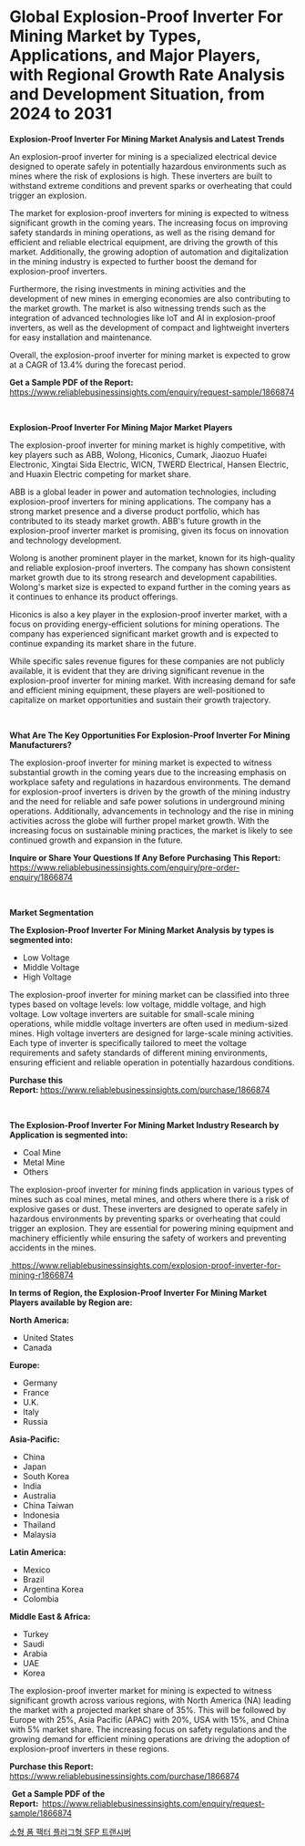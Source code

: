 <p><h1>Global Explosion-Proof Inverter For Mining Market by Types, Applications, and Major Players, with Regional Growth Rate Analysis and Development Situation, from 2024 to 2031</h1></p><p><strong>Explosion-Proof Inverter For Mining Market Analysis and Latest Trends</strong></p>
<p><p>An explosion-proof inverter for mining is a specialized electrical device designed to operate safely in potentially hazardous environments such as mines where the risk of explosions is high. These inverters are built to withstand extreme conditions and prevent sparks or overheating that could trigger an explosion.</p><p>The market for explosion-proof inverters for mining is expected to witness significant growth in the coming years. The increasing focus on improving safety standards in mining operations, as well as the rising demand for efficient and reliable electrical equipment, are driving the growth of this market. Additionally, the growing adoption of automation and digitalization in the mining industry is expected to further boost the demand for explosion-proof inverters.</p><p>Furthermore, the rising investments in mining activities and the development of new mines in emerging economies are also contributing to the market growth. The market is also witnessing trends such as the integration of advanced technologies like IoT and AI in explosion-proof inverters, as well as the development of compact and lightweight inverters for easy installation and maintenance.</p><p>Overall, the explosion-proof inverter for mining market is expected to grow at a CAGR of 13.4% during the forecast period.</p></p>
<p><strong>Get a Sample PDF of the Report:&nbsp;</strong> <a href="https://www.reliablebusinessinsights.com/enquiry/request-sample/1866874">https://www.reliablebusinessinsights.com/enquiry/request-sample/1866874</a></p>
<p>&nbsp;</p>
<p><strong>Explosion-Proof Inverter For Mining Major Market Players</strong></p>
<p><p>The explosion-proof inverter for mining market is highly competitive, with key players such as ABB, Wolong, Hiconics, Cumark, Jiaozuo Huafei Electronic, Xingtai Sida Electric, WICN, TWERD Electrical, Hansen Electric, and Huaxin Electric competing for market share.</p><p>ABB is a global leader in power and automation technologies, including explosion-proof inverters for mining applications. The company has a strong market presence and a diverse product portfolio, which has contributed to its steady market growth. ABB's future growth in the explosion-proof inverter market is promising, given its focus on innovation and technology development.</p><p>Wolong is another prominent player in the market, known for its high-quality and reliable explosion-proof inverters. The company has shown consistent market growth due to its strong research and development capabilities. Wolong's market size is expected to expand further in the coming years as it continues to enhance its product offerings.</p><p>Hiconics is also a key player in the explosion-proof inverter market, with a focus on providing energy-efficient solutions for mining operations. The company has experienced significant market growth and is expected to continue expanding its market share in the future.</p><p>While specific sales revenue figures for these companies are not publicly available, it is evident that they are driving significant revenue in the explosion-proof inverter for mining market. With increasing demand for safe and efficient mining equipment, these players are well-positioned to capitalize on market opportunities and sustain their growth trajectory.</p></p>
<p>&nbsp;</p>
<p><strong>What Are The Key Opportunities For Explosion-Proof Inverter For Mining Manufacturers?</strong></p>
<p><p>The explosion-proof inverter for mining market is expected to witness substantial growth in the coming years due to the increasing emphasis on workplace safety and regulations in hazardous environments. The demand for explosion-proof inverters is driven by the growth of the mining industry and the need for reliable and safe power solutions in underground mining operations. Additionally, advancements in technology and the rise in mining activities across the globe will further propel market growth. With the increasing focus on sustainable mining practices, the market is likely to see continued growth and expansion in the future.</p></p>
<p><strong>Inquire or Share Your Questions If Any Before Purchasing This Report:</strong> <a href="https://www.reliablebusinessinsights.com/enquiry/pre-order-enquiry/1866874">https://www.reliablebusinessinsights.com/enquiry/pre-order-enquiry/1866874</a></p>
<p>&nbsp;</p>
<p><strong>Market Segmentation</strong></p>
<p><strong>The Explosion-Proof Inverter For Mining Market Analysis by types is segmented into:</strong></p>
<p><ul><li>Low Voltage</li><li>Middle Voltage</li><li>High Voltage</li></ul></p>
<p><p>The explosion-proof inverter for mining market can be classified into three types based on voltage levels: low voltage, middle voltage, and high voltage. Low voltage inverters are suitable for small-scale mining operations, while middle voltage inverters are often used in medium-sized mines. High voltage inverters are designed for large-scale mining activities. Each type of inverter is specifically tailored to meet the voltage requirements and safety standards of different mining environments, ensuring efficient and reliable operation in potentially hazardous conditions.</p></p>
<p><strong>Purchase this Report:&nbsp;</strong><a href="https://www.reliablebusinessinsights.com/purchase/1866874">https://www.reliablebusinessinsights.com/purchase/1866874</a></p>
<p>&nbsp;</p>
<p><strong>The Explosion-Proof Inverter For Mining Market Industry Research by Application is segmented into:</strong></p>
<p><ul><li>Coal Mine</li><li>Metal Mine</li><li>Others</li></ul></p>
<p><p>The explosion-proof inverter for mining finds application in various types of mines such as coal mines, metal mines, and others where there is a risk of explosive gases or dust. These inverters are designed to operate safely in hazardous environments by preventing sparks or overheating that could trigger an explosion. They are essential for powering mining equipment and machinery efficiently while ensuring the safety of workers and preventing accidents in the mines.</p></p>
<p><a href="https://www.reliablebusinessinsights.com/explosion-proof-inverter-for-mining-r1866874">&nbsp;https://www.reliablebusinessinsights.com/explosion-proof-inverter-for-mining-r1866874</a></p>
<p><strong>In terms of Region, the Explosion-Proof Inverter For Mining Market Players available by Region are:</strong></p>
<p>
    <p> <strong> North America: </strong>
        <ul>
            <li>United States</li>
            <li>Canada</li>
        </ul>
        </p> 
    <p> <strong> Europe: </strong>
        <ul>
            <li>Germany</li>
            <li>France</li>
            <li>U.K.</li>
            <li>Italy</li>
            <li>Russia</li>
        </ul>
        </p> 
    <p> <strong> Asia-Pacific: </strong>
        <ul>
            <li>China</li>
            <li>Japan</li>
            <li>South Korea</li>
            <li>India</li>
            <li>Australia</li>
            <li>China Taiwan</li>
            <li>Indonesia</li>
            <li>Thailand</li>
            <li>Malaysia</li>
        </ul>
        </p> 
    <p> <strong> Latin America: </strong>
        <ul>
            <li>Mexico</li>
            <li>Brazil</li>
            <li>Argentina Korea</li>
            <li>Colombia</li>
        </ul>
        </p> 
    <p> <strong> Middle East & Africa: </strong>
        <ul>
            <li>Turkey</li>
            <li>Saudi</li>
            <li>Arabia</li>
            <li>UAE</li>
            <li>Korea</li>
        </ul>
    </p>
    </p>
<p><p>The explosion-proof inverter market for mining is expected to witness significant growth across various regions, with North America (NA) leading the market with a projected market share of 35%. This will be followed by Europe with 25%, Asia Pacific (APAC) with 20%, USA with 15%, and China with 5% market share. The increasing focus on safety regulations and the growing demand for efficient mining operations are driving the adoption of explosion-proof inverters in these regions.</p></p>
<p><strong>Purchase this Report: </strong><a href="https://www.reliablebusinessinsights.com/purchase/1866874">https://www.reliablebusinessinsights.com/purchase/1866874</a></p>
<p>&nbsp;<strong>Get a Sample PDF of the Report:&nbsp;&nbsp;</strong><a href="https://www.reliablebusinessinsights.com/enquiry/request-sample/1866874">https://www.reliablebusinessinsights.com/enquiry/request-sample/1866874</a></p>
<p><strong></strong></p>
<p><p><a href="https://github.com/giancarlo642004/Market-Research-Report-List-2/blob/main/8386206177296.md">소형 폼 팩터 플러그형 SFP 트랜시버</a></p></p>